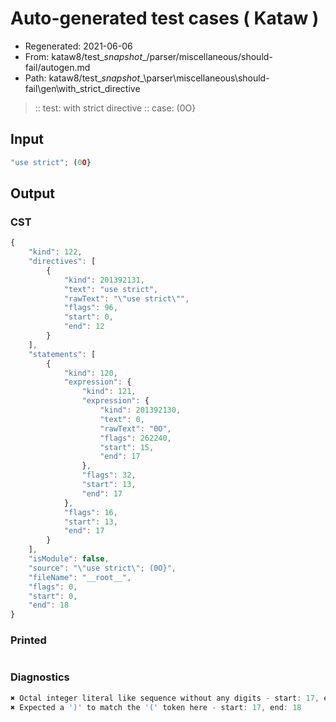 # Auto-generated test cases ( Kataw )
- Regenerated: 2021-06-06
- From: kataw8/test\__snapshot__/parser/miscellaneous/should-fail/autogen.md
- Path: kataw8/test\__snapshot__\parser\miscellaneous\should-fail\gen\with_strict_directive
> :: test: with strict directive
> :: case: (0O}
## Input

`````js
"use strict"; (0O}
`````
## Output

### CST

```javascript
{
    "kind": 122,
    "directives": [
        {
            "kind": 201392131,
            "text": "use strict",
            "rawText": "\"use strict\"",
            "flags": 96,
            "start": 0,
            "end": 12
        }
    ],
    "statements": [
        {
            "kind": 120,
            "expression": {
                "kind": 121,
                "expression": {
                    "kind": 201392130,
                    "text": 0,
                    "rawText": "0O",
                    "flags": 262240,
                    "start": 15,
                    "end": 17
                },
                "flags": 32,
                "start": 13,
                "end": 17
            },
            "flags": 16,
            "start": 13,
            "end": 17
        }
    ],
    "isModule": false,
    "source": "\"use strict\"; (0O}",
    "fileName": "__root__",
    "flags": 0,
    "start": 0,
    "end": 18
}
```

### Printed

```javascript

```

### Diagnostics

```javascript
✖ Octal integer literal like sequence without any digits - start: 17, end: 18
✖ Expected a ')' to match the '(' token here - start: 17, end: 18

```

